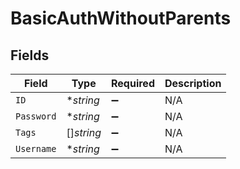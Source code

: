 # BasicAuthWithoutParents


## Fields

| Field              | Type               | Required           | Description        |
| ------------------ | ------------------ | ------------------ | ------------------ |
| `ID`               | **string*          | :heavy_minus_sign: | N/A                |
| `Password`         | **string*          | :heavy_minus_sign: | N/A                |
| `Tags`             | []*string*         | :heavy_minus_sign: | N/A                |
| `Username`         | **string*          | :heavy_minus_sign: | N/A                |